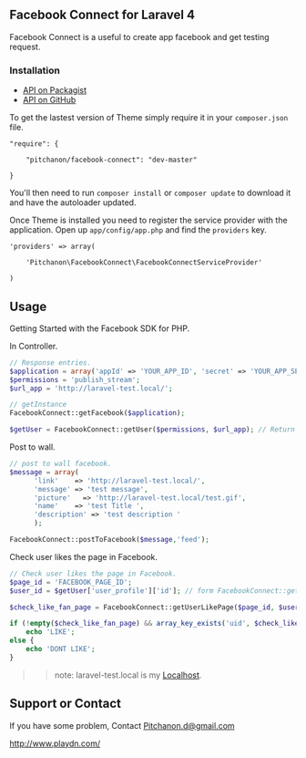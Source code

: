 ## Facebook Connect for Laravel 4

Facebook Connect is a useful to create app facebook and get testing request.

### Installation

- [API on Packagist](https://packagist.org/packages/pitchanon/facebook-connect)
- [API on GitHub](https://github.com/Pitchanon/Laravel4-FacebookConnect)

To get the lastest version of Theme simply require it in your `composer.json` file.

~~~
"require": {

	"pitchanon/facebook-connect": "dev-master"

}
~~~

You'll then need to run `composer install` or `composer update` to download it and have the autoloader updated.

Once Theme is installed you need to register the service provider with the application. Open up `app/config/app.php` and find the `providers` key.

~~~
'providers' => array(

    'Pitchanon\FacebookConnect\FacebookConnectServiceProvider'

)
~~~

## Usage

Getting Started with the Facebook SDK for PHP.

In Controller.

~~~php
// Response entries.
$application = array('appId' => 'YOUR_APP_ID', 'secret' => 'YOUR_APP_SECRET');
$permissions = 'publish_stream';
$url_app = 'http://laravel-test.local/';

// getInstance
FacebookConnect::getFacebook($application);

$getUser = FacebookConnect::getUser($permissions, $url_app); // Return facebook User data

~~~

Post to wall.

~~~php
// post to wall facebook.
$message = array(
      'link'    => 'http://laravel-test.local/',
      'message' => 'test message',
      'picture'   => 'http://laravel-test.local/test.gif',
      'name'    => 'test Title ',
      'description' => 'test description '
      );

FacebookConnect::postToFacebook($message,'feed');

~~~

Check user likes the page in Facebook.

~~~php
// Check user likes the page in Facebook.
$page_id = 'FACEBOOK_PAGE_ID';
$user_id = $getUser['user_profile']['id']; // form FacebookConnect::getUser();

$check_like_fan_page = FacebookConnect::getUserLikePage($page_id, $user_id);

if (!empty($check_like_fan_page) && array_key_exists('uid', $check_like_fan_page[0]) && $check_like_fan_page[0]['uid'] = $user_id) {
    echo 'LIKE';
else {
    echo 'DONT LIKE';
}

~~~



>> note: laravel-test.local is my [Localhost](http://laravel-test.local/).

## Support or Contact

If you have some problem, Contact Pitchanon.d@gmail.com

<a href='http://www.playdn.com/'>http://www.playdn.com/</a>
